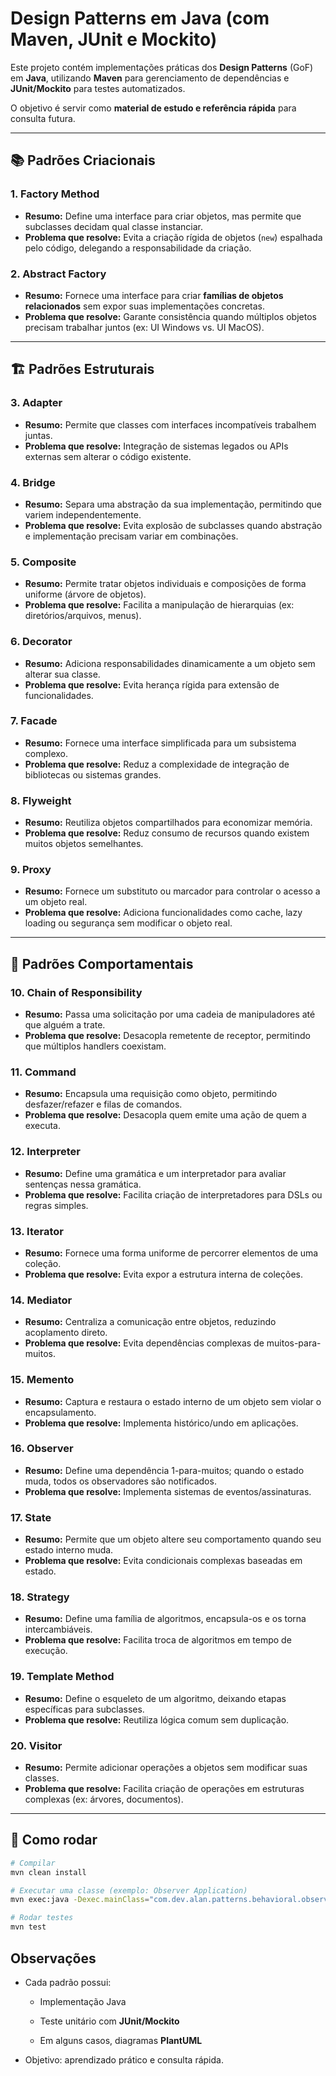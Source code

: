 # Design Patterns em Java (com Maven, JUnit e Mockito)

Este projeto contém implementações práticas dos **Design Patterns** (GoF) em **Java**, utilizando **Maven** para gerenciamento de dependências e **JUnit/Mockito** para testes automatizados.

O objetivo é servir como **material de estudo e referência rápida** para consulta futura.

---

## 📚 Padrões Criacionais

### 1. Factory Method
- **Resumo:** Define uma interface para criar objetos, mas permite que subclasses decidam qual classe instanciar.
- **Problema que resolve:** Evita a criação rígida de objetos (`new`) espalhada pelo código, delegando a responsabilidade da criação.

### 2. Abstract Factory
- **Resumo:** Fornece uma interface para criar **famílias de objetos relacionados** sem expor suas implementações concretas.
- **Problema que resolve:** Garante consistência quando múltiplos objetos precisam trabalhar juntos (ex: UI Windows vs. UI MacOS).

---

## 🏗️ Padrões Estruturais

### 3. Adapter
- **Resumo:** Permite que classes com interfaces incompatíveis trabalhem juntas.
- **Problema que resolve:** Integração de sistemas legados ou APIs externas sem alterar o código existente.

### 4. Bridge
- **Resumo:** Separa uma abstração da sua implementação, permitindo que variem independentemente.
- **Problema que resolve:** Evita explosão de subclasses quando abstração e implementação precisam variar em combinações.

### 5. Composite
- **Resumo:** Permite tratar objetos individuais e composições de forma uniforme (árvore de objetos).
- **Problema que resolve:** Facilita a manipulação de hierarquias (ex: diretórios/arquivos, menus).

### 6. Decorator
- **Resumo:** Adiciona responsabilidades dinamicamente a um objeto sem alterar sua classe.
- **Problema que resolve:** Evita herança rígida para extensão de funcionalidades.

### 7. Facade
- **Resumo:** Fornece uma interface simplificada para um subsistema complexo.
- **Problema que resolve:** Reduz a complexidade de integração de bibliotecas ou sistemas grandes.

### 8. Flyweight
- **Resumo:** Reutiliza objetos compartilhados para economizar memória.
- **Problema que resolve:** Reduz consumo de recursos quando existem muitos objetos semelhantes.

### 9. Proxy
- **Resumo:** Fornece um substituto ou marcador para controlar o acesso a um objeto real.
- **Problema que resolve:** Adiciona funcionalidades como cache, lazy loading ou segurança sem modificar o objeto real.

---

## 🤝 Padrões Comportamentais

### 10. Chain of Responsibility
- **Resumo:** Passa uma solicitação por uma cadeia de manipuladores até que alguém a trate.
- **Problema que resolve:** Desacopla remetente de receptor, permitindo que múltiplos handlers coexistam.

### 11. Command
- **Resumo:** Encapsula uma requisição como objeto, permitindo desfazer/refazer e filas de comandos.
- **Problema que resolve:** Desacopla quem emite uma ação de quem a executa.

### 12. Interpreter
- **Resumo:** Define uma gramática e um interpretador para avaliar sentenças nessa gramática.
- **Problema que resolve:** Facilita criação de interpretadores para DSLs ou regras simples.

### 13. Iterator
- **Resumo:** Fornece uma forma uniforme de percorrer elementos de uma coleção.
- **Problema que resolve:** Evita expor a estrutura interna de coleções.

### 14. Mediator
- **Resumo:** Centraliza a comunicação entre objetos, reduzindo acoplamento direto.
- **Problema que resolve:** Evita dependências complexas de muitos-para-muitos.

### 15. Memento
- **Resumo:** Captura e restaura o estado interno de um objeto sem violar o encapsulamento.
- **Problema que resolve:** Implementa histórico/undo em aplicações.

### 16. Observer
- **Resumo:** Define uma dependência 1-para-muitos; quando o estado muda, todos os observadores são notificados.
- **Problema que resolve:** Implementa sistemas de eventos/assinaturas.

### 17. State
- **Resumo:** Permite que um objeto altere seu comportamento quando seu estado interno muda.
- **Problema que resolve:** Evita condicionais complexas baseadas em estado.

### 18. Strategy
- **Resumo:** Define uma família de algoritmos, encapsula-os e os torna intercambiáveis.
- **Problema que resolve:** Facilita troca de algoritmos em tempo de execução.

### 19. Template Method
- **Resumo:** Define o esqueleto de um algoritmo, deixando etapas específicas para subclasses.
- **Problema que resolve:** Reutiliza lógica comum sem duplicação.

### 20. Visitor
- **Resumo:** Permite adicionar operações a objetos sem modificar suas classes.
- **Problema que resolve:** Facilita criação de operações em estruturas complexas (ex: árvores, documentos).

---

## 🚀 Como rodar

```bash
# Compilar
mvn clean install

# Executar uma classe (exemplo: Observer Application)
mvn exec:java -Dexec.mainClass="com.dev.alan.patterns.behavioral.observer.Application"

# Rodar testes
mvn test
```

## Observações

- Cada padrão possui:

  - Implementação Java

  - Teste unitário com **JUnit/Mockito**

  - Em alguns casos, diagramas **PlantUML**

- Objetivo: aprendizado prático e consulta rápida.
